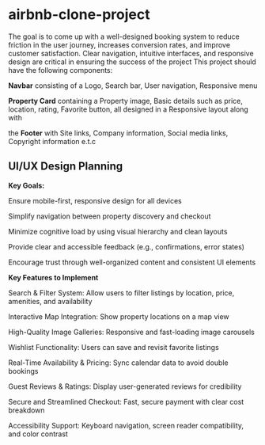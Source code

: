 # airbnb-clone-project
 The goal is to come up with a well-designed booking system to reduce friction in the user journey, increases conversion rates, and improve customer satisfaction. Clear navigation, intuitive interfaces, and responsive design are critical in ensuring the success of the project
This project should have the following components:

**Navbar** consisting of a
Logo,
Search bar,
User navigation,
Responsive menu

**Property Card** containing 
a 
Property image,
Basic details such as price, location, rating,
Favorite button, all designed in  a
Responsive layout along with 

the
**Footer** with 
Site links,
Company information,
Social media links,
Copyright information e.t.c

## UI/UX Design Planning
**Key Goals:**

Ensure mobile-first, responsive design for all devices

Simplify navigation between property discovery and checkout

Minimize cognitive load by using visual hierarchy and clean layouts

Provide clear and accessible feedback (e.g., confirmations, error states)

Encourage trust through well-organized content and consistent UI elements

**Key Features to Implement**

Search & Filter System: Allow users to filter listings by location, price, amenities, and availability

Interactive Map Integration: Show property locations on a map view

High-Quality Image Galleries: Responsive and fast-loading image carousels

Wishlist Functionality: Users can save and revisit favorite listings

Real-Time Availability & Pricing: Sync calendar data to avoid double bookings

Guest Reviews & Ratings: Display user-generated reviews for credibility

Secure and Streamlined Checkout: Fast, secure payment with clear cost breakdown

Accessibility Support: Keyboard navigation, screen reader compatibility, and color contrast
